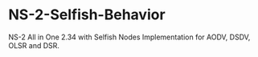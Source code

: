 # NS-2-Selfish-Behavior
NS-2 All in One 2.34 with Selfish Nodes Implementation for AODV, DSDV, OLSR and DSR.
